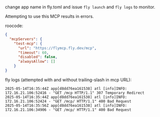 change app name in fly.toml and issue `fly launch` and `fly logs` to monitor.

Attempting to use this MCP results in errors.

roocode:

```json
{
  "mcpServers": {
    "test-mcp": {
      "url": "https://flymcp.fly.dev/mcp",
      "timeout": 60,
      "disabled": false,
      "alwaysAllow": []
    }
}
```

fly logs (attempted with and without trailing-slash in mcp URL):

```
2025-05-14T16:35:44Z app[d8dd76ea161538] atl [info]INFO:     172.16.21.106:52416 - "GET /mcp HTTP/1.1" 307 Temporary Redirect
2025-05-14T16:35:44Z app[d8dd76ea161538] atl [info]INFO:     172.16.21.106:52424 - "GET /mcp/ HTTP/1.1" 400 Bad Request
2025-05-14T16:35:56Z app[d8dd76ea161538] atl [info]INFO:     172.16.21.106:34906 - "GET /mcp/ HTTP/1.1" 400 Bad Request
```